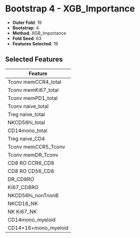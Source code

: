 # Bootstrap 4 - XGB_Importance

- **Outer Fold**: 19
- **Bootstrap**: 4
- **Method**: XGB_Importance
- **Fold Seed**: 63
- **Features Selected**: 19

## Selected Features

| Feature |
|---------|
| Tconv memCCR4_total |
| Tconv memKi67_total |
| Tconv memPD1_total |
| Tconv naive_total |
| Treg naive_total |
| NKCD56hi_total |
| CD14mono_total |
| Treg naive_CD4 |
| Tconv memCCR5_Tconv |
| Tconv memDR_Tconv |
| CD8 RO CCR6_CD8 |
| CD8 RO CD56_CD8 |
| DR_CD8RO |
| Ki67_CD8RO |
| NKCD56hi_nonTnonB |
| NKCD16_NK |
| NK Ki67_NK |
| CD14mono_myeloid |
| CD14+16+mono_myeloid |
